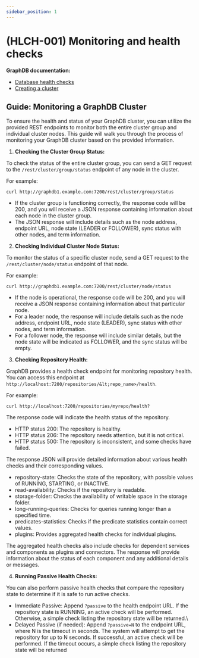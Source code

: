 ```yaml
---
sidebar_position: 1
---
```


# (HLCH-001) Monitoring and health checks

**GraphDB documentation:**

* [Database health checks](https://graphdb.ontotext.com/documentation/10.2/database-health-checks.html)
* [Creating a cluster](https://graphdb.ontotext.com/documentation/10.2/creating-a-cluster.html#monitor-cluster-status)

## Guide: Monitoring a GraphDB Cluster

To ensure the health and status of your GraphDB cluster, you can utilize the provided REST endpoints to monitor both the entire cluster group and individual cluster nodes. This guide will walk you through the process of monitoring your GraphDB cluster based on the provided information.

1. **Checking the Cluster Group Status:**

To check the status of the entire cluster group, you can send a GET request to the `/rest/cluster/group/status` endpoint of any node in the cluster.

For example:
```shell
curl http://graphdb1.example.com:7200/rest/cluster/group/status
```

* If the cluster group is functioning correctly, the response code will be 200, and you will receive a JSON response containing information about each node in the cluster group.
* The JSON response will include details such as the node address, endpoint URL, node state (LEADER or FOLLOWER), sync status with other nodes, and term information.

2. **Checking Individual Cluster Node Status:**

To monitor the status of a specific cluster node, send a GET request to the `/rest/cluster/node/status` endpoint of that node. 

For example:
```shell
curl http://graphdb1.example.com:7200/rest/cluster/node/status
```
* If the node is operational, the response code will be 200, and you will receive a JSON response containing information about that particular node.
* For a leader node, the response will include details such as the node address, endpoint URL, node state (LEADER), sync status with other nodes, and term information.
* For a follower node, the response will include similar details, but the node state will be indicated as FOLLOWER, and the sync status will be empty.

3. **Checking Repository Health:**

GraphDB provides a health check endpoint for monitoring repository health. You can access this endpoint at `http://localhost:7200/repositories/&lt;repo_name>/health`.

For example:
```shell
curl http://localhost:7200/repositories/myrepo/health?
```

The response code will indicate the health status of the repository.
* HTTP status 200: The repository is healthy.
* HTTP status 206: The repository needs attention, but it is not critical.
* HTTP status 500: The repository is inconsistent, and some checks have failed.

The response JSON will provide detailed information about various health checks and their corresponding values.
* repository-state: Checks the state of the repository, with possible values of RUNNING, STARTING, or INACTIVE.
* read-availability: Checks if the repository is readable.
* storage-folder: Checks the availability of writable space in the storage folder.
* long-running-queries: Checks for queries running longer than a specified time.
* predicates-statistics: Checks if the predicate statistics contain correct values.
* plugins: Provides aggregated health checks for individual plugins.

The aggregated health checks also include checks for dependent services and components as plugins and connectors.
The response will provide information about the status of each component and any additional details or messages.

4. **Running Passive Health Checks:**

You can also perform passive health checks that compare the repository state to determine if it is safe to run active checks. 
* Immediate Passive: Append `?passive` to the health endpoint URL. If the repository state is RUNNING, an active check will be performed. Otherwise, a simple check listing the repository state will be returned.\
* Delayed Passive (if needed): Append `?passive=N` to the endpoint URL, where N is the timeout in seconds. The system will attempt to get the repository for up to N seconds. If successful, an active check will be performed. If the timeout occurs, a simple check listing the repository state will be returned

